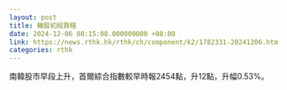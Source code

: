 ```yaml
---
layout: post
title: 韓股初段靠穩
date: 2024-12-06 08:15:08.000000000 +08:00
link: https://news.rthk.hk/rthk/ch/component/k2/1782331-20241206.htm
categories: rthk
---
```


南韓股市早段上升，首爾綜合指數較早時報2454點，升12點，升幅0.53%。
